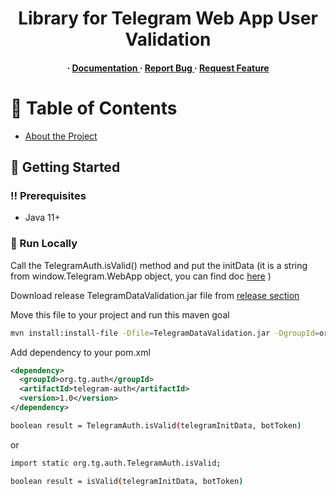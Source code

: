 <div align='center'>

<h1>Library for Telegram Web App User Validation</h1>

<h4> <span> · </span> <a href="https://github.com/tofitaV/TelegramDataValidation/blob/master/README.md"> Documentation </a> <span> · </span> <a href="https://github.com/tofitaV/TelegramDataValidation/issues"> Report Bug </a> <span> · </span> <a href="https://github.com/tofitaV/TelegramDataValidation/issues"> Request Feature </a> </h4>


</div>

# :notebook_with_decorative_cover: Table of Contents

- [About the Project](#star2-about-the-project)


## :toolbox: Getting Started

### :bangbang: Prerequisites

- Java 11+


### :running: Run Locally
Call the TelegramAuth.isValid() method and put the initData (it is a string from window.Telegram.WebApp object, you can find doc <a href="https://core.telegram.org/bots/webapps#initializing-mini-apps">here</a> )

Download release TelegramDataValidation.jar file from <a href="https://github.com/tofitaV/TelegramDataValidation/releases/tag/release">release section</a> 

Move this file to your project and run this maven goal

```bash
mvn install:install-file -Dfile=TelegramDataValidation.jar -DgroupId=org.tg.auth  -DartifactId=telegram-auth -Dversion=1.0 -Dpackaging=jar
```

Add dependency to your pom.xml

```xml
<dependency>
  <groupId>org.tg.auth</groupId>
  <artifactId>telegram-auth</artifactId>
  <version>1.0</version>
</dependency>
```

```bash
boolean result = TelegramAuth.isValid(telegramInitData, botToken)
```

or

```bash
import static org.tg.auth.TelegramAuth.isValid;

boolean result = isValid(telegramInitData, botToken)
```
